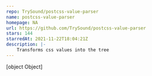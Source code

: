 ```yaml
---
repo: TrySound/postcss-value-parser
name: postcss-value-parser
homepage: NA
url: https://github.com/TrySound/postcss-value-parser
stars: 144
starredAt: 2021-11-22T18:04:21Z
description: |-
    Transforms css values into the tree
---
```


[object Object]
